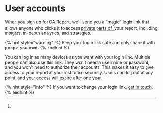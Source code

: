 # User accounts

When you sign up for OA.Report, we'll send you a “magic” login link that allows anyone who clicks it to access [private parts of ](#user-content-fn-1)[^1]your report, including insights, in-depth analytics, and strategies.

{% hint style="warning" %}
Keep your login link safe and only share it with people you trust.
{% endhint %}

You can log in as many devices as you want with your login link. Multiple people can also use this link. They won’t need a username or password, and you won't need to authorize their accounts. This makes it easy to give access to your report at your institution securely. Users can log out at any point, and your access will expire after one year.

{% hint style="info" %}
If you want to change your login link, [get in touch](mailto:joe@oa.works).
{% endhint %}



[^1]: 
